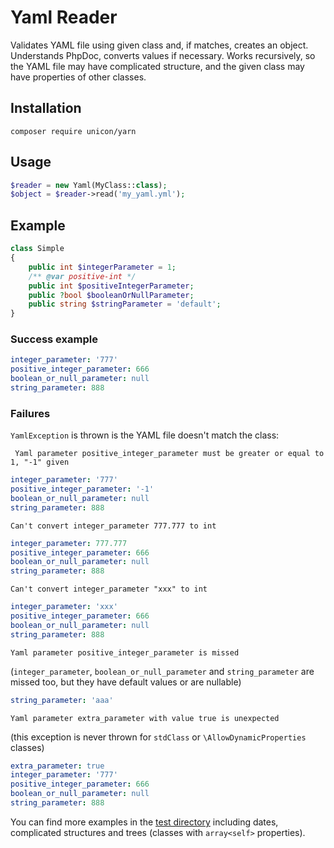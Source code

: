 # Yaml Reader

Validates YAML file using given class and, if matches, creates 
an object. Understands PhpDoc, converts values if necessary. 
Works recursively, so the YAML file may have complicated 
structure, and the given class may have properties of other 
classes.

## Installation

```composer require unicon/yarn```

## Usage

```php
$reader = new Yaml(MyClass::class);
$object = $reader->read('my_yaml.yml');
```

## Example

```php
class Simple
{
    public int $integerParameter = 1;
    /** @var positive-int */
    public int $positiveIntegerParameter;
    public ?bool $booleanOrNullParameter;
    public string $stringParameter = 'default';
}
```

### Success example

```yaml
integer_parameter: '777'
positive_integer_parameter: 666
boolean_or_null_parameter: null
string_parameter: 888
```

### Failures

```YamlException``` is thrown is the YAML file doesn't match 
the class:

``` Yaml parameter positive_integer_parameter must be greater or equal to 1, "-1" given```

```yaml
integer_parameter: '777'
positive_integer_parameter: '-1'
boolean_or_null_parameter: null
string_parameter: 888
```
```Can't convert integer_parameter 777.777 to int```

```yaml
integer_parameter: 777.777
positive_integer_parameter: 666
boolean_or_null_parameter: null
string_parameter: 888
```
```Can't convert integer_parameter "xxx" to int```

```yaml
integer_parameter: 'xxx'
positive_integer_parameter: 666
boolean_or_null_parameter: null
string_parameter: 888
```

```Yaml parameter positive_integer_parameter is missed```

(```integer_parameter```, ```boolean_or_null_parameter``` and 
```string_parameter``` are missed too, but they have
default values or are nullable)

```yaml
string_parameter: 'aaa'
```

```Yaml parameter extra_parameter with value true is unexpected```

(this exception is never thrown for ```stdClass``` or 
`````\AllowDynamicProperties````` classes)
```yaml
extra_parameter: true
integer_parameter: '777'
positive_integer_parameter: 666
boolean_or_null_parameter: null
string_parameter: 888
```

You can find more examples in the 
[test directory](https://github.com/sasha-bo/yaml-to-object/tree/master/tests/examples)
including dates, complicated structures and trees 
(classes with ```array<self>``` properties).